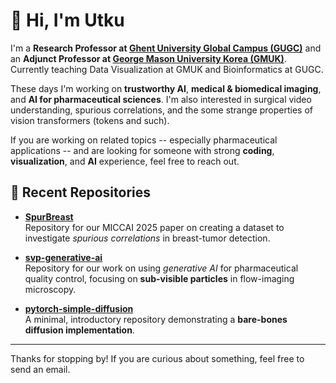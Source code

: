 # 👋 Hi, I'm Utku

I'm a **Research Professor at [Ghent University Global Campus (GUGC)](https://www.ghent.ac.kr/)** and an **Adjunct Professor at [George Mason University Korea (GMUK)](https://masonkorea.gmu.edu/)**.  Currently teaching Data Visualization at GMUK and Bioinformatics at GUGC.

These days I'm working on **trustworthy AI**, **medical & biomedical imaging**, and **AI for pharmaceutical sciences**. I'm also interested in surgical video understanding, spurious correlations, and the some strange properties of vision transformers (tokens and such).

If you are working on related topics -- especially pharmaceutical applications -- and are looking for someone with strong **coding**, **visualization**, and **AI** experience, feel free to reach out.

## 🚀 Recent Repositories

- **[SpurBreast](https://github.com/utkuozbulak/SpurBreast)**  
  Repository for our MICCAI 2025 paper on creating a dataset to investigate *spurious correlations* in breast-tumor detection.

- **[svp-generative-ai](https://github.com/utkuozbulak/svp-generative-ai)**  
  Repository for our work on using *generative AI* for pharmaceutical quality control, focusing on **sub-visible particles** in flow-imaging microscopy.

- **[pytorch-simple-diffusion](https://github.com/utkuozbulak/pytorch-simple-diffusion)**  
  A minimal, introductory repository demonstrating a **bare-bones diffusion implementation**.

---

Thanks for stopping by! If you are curious about something, feel free to send an email.

